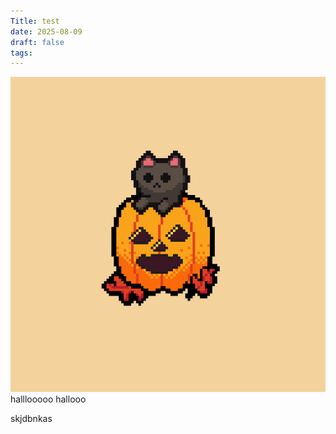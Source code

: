 ```yaml
---
Title: test
date: 2025-08-09
draft: false
tags:
---
```

![Image Description](/images/i-got-bored-so-i-decided-to-draw-a-random-image-on-the-v0-4ig97vv85vjb1%201.png)
halllooooo hallooo

skjdbnkas